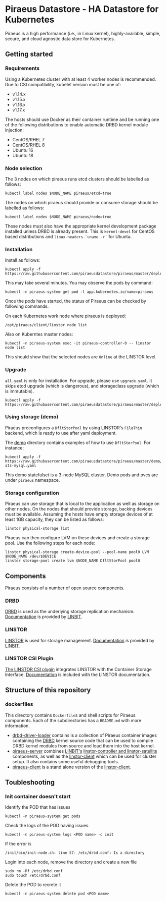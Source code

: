 # Piraeus Datastore - HA Datastore for Kubernetes

Piraeus is a high performance (i.e., in Linux kernel), highly-available, simple, secure, and cloud agnostic
data store for Kubernetes.

## Getting started

### Requirements

Using a Kubernetes cluster with at least 4 worker nodes is recommended. Due to CSI compatibility, kubelet version must be one of:

 * v1.14.x
 * v1.15.x
 * v1.16.x
 * v1.17.x

The hosts should use Docker as their container runtime and be running one of the following distributions to enable automatic DRBD kernel module injection:

* CentOS/RHEL 7
* CentOS/RHEL 8
* Ubuntu 16
* Ubuntu 18


### Node selection

The 3 nodes on which piraeus runs etcd clusters should be labelled as follows:

```
kubectl label nodes $NODE_NAME piraeus/etcd=true
```

The nodes on which piraeus should provide or consume storage should be labelled as follows:

```
kubectl label nodes $NODE_NAME piraeus/node=true
```

These nodes must also have the appropriate kernel development package installed unless DRBD is already present.
This is `kernel-devel` for CentOS based distributions and `` linux-headers-`uname -r` `` for Ubuntu.

### Installation

Install as follows:

```
kubectl apply -f https://raw.githubusercontent.com/piraeusdatastore/piraeus/master/deploy/all.yaml
```

This may take several minutes. You may observe the pods by command:
```
kubectl -n piraeus-system get pod -l app.kubernetes.io/name=piraeus
```
Once the pods have started, the status of Piraeus can be checked by following commands.

On each Kubernetes work node where piraeus is deployed:
```
/opt/piraeus/client/linstor node list
```

Also on Kuberntes master nodes:
```
kubectl -n piraeus-system exec -it piraeus-controller-0 -- linstor node list
```

This should show that the selected nodes are `Online` at the LINSTOR level.

### Upgrade

`all.yaml` is only for installation.
For upgrade, please use `upgrade.yaml`. It skips etcd upgrade (which is dangerous), and storageclass upgrade (which is immutable).

```
kubectl apply -f https://raw.githubusercontent.com/piraeusdatastore/piraeus/master/deploy/upgrade.yaml
```


### Using storage (demo)

Piraeus preconfigures a `DfltStorPool` by using LINSTOR's `FileThin` backend, which is ready to use after yaml deployment.

The [demo](demo) directory contains examples of how to use `DfltStorPool`.
For instance:

```
kubectl apply -f https://raw.githubusercontent.com/piraeusdatastore/piraeus/master/demo/mysql/demo-sts-mysql.yaml
```

This demo statefulset is a 3-node MySQL cluster. Demo pods and pvcs are under `piraeus` namespace.

### Storage configuration

Piraeus can use storage that is local to the application as well as storage on other nodes.
On the nodes that should provide storage, backing devices must be available.
Assuming the hosts have empty storage devices of at least 1GB capacity, they can be listed as follows:

```
linstor physical-storage list
```

Piraeus can then configure LVM on these devices and create a storage pool.
Use the following steps for each node:

```
linstor physical-storage create-device-pool --pool-name pool0 LVM $NODE_NAME /dev/$DEVICE
linstor storage-pool create lvm $NODE_NAME DfltStorPool pool0
```

## Components

Piraeus consists of a number of open source components.

### DRBD

[DRBD](https://github.com/LINBIT/drbd-9.0) is used as the underlying storage replication mechanism.
[Documentation](https://docs.linbit.com/docs/users-guide-9.0/) is provided by [LINBIT](https://www.linbit.com/).

### LINSTOR

[LINSTOR](https://github.com/LINBIT/linstor-server) is used for storage management.
[Documentation](https://docs.linbit.com/docs/linstor-guide/) is provided by [LINBIT](https://www.linbit.com/).

### LINSTOR CSI Plugin

[The LINSTOR CSI plugin](https://github.com/LINBIT/linstor-csi) integrates LINSTOR with the Container Storage Interface.
[Documentation](https://docs.linbit.com/docs/linstor-guide/#ch-kubernetes) is included with the LINSTOR documentation.

## Structure of this repository

### dockerfiles

This directory contains `Dockerfile`s and shell scripts for Piraeus components. Each of the subdirectories has
a `README.md` with more information.

- [drbd-driver-loader](dockerfiles/drbd-driver-loader) contains is a collection of Piraeus container images
containing the [DRBD](https://github.com/LINBIT/drbd-9.0) kernel source code that can be used to compile DRBD
kernel modules from source and load them into the host kernel.
- [piraeus-server](dockerfiles/piraeus-server) combines [LINBIT's](https://www.linbit.com)
[linstor-controller and linstor-satellite](https://github.com/LINBIT/linstor-server) components, as well as the
[linstor-client](https://github.com/LINBIT/linstor-client) which can be used for cluster setup.  It also
contains some useful debugging tools.
- [piraeus-client](dockerfiles/piraeus-client) is a stand alone version of the [linstor-client](https://github.com/LINBIT/linstor-client).

## Toubleshooting

### Init container doesn't start

Identify the POD that has issues

```
kubectl -n piraeus-system get pods
```

Check the logs of the POD having issues

```
kubectl -n piraeus-system logs <POD name> -c init
```

If the error is  

```
/init/bin/init-node.sh: line 57: /etc/drbd.conf: Is a directory 
```

Login into each node, remove the directory and create a new file

```
sudo rm -Rf /etc/drbd.conf
sudo touch /etc/drbd.conf
```

Delete the POD to recrete it

```
kubectl -n piraeus-system delete pod <POD name>
```